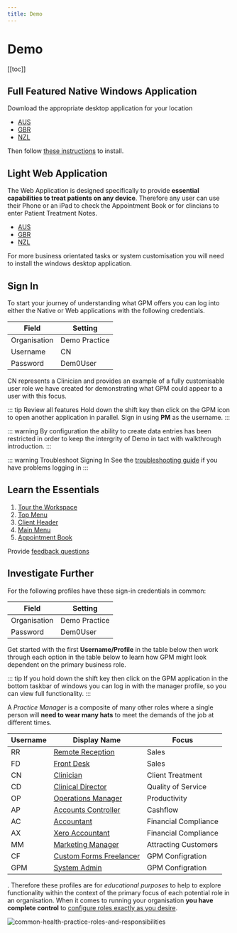 ```yaml
---
title: Demo
---
```


# Demo

[[toc]]

## Full Featured Native Windows Application

Download the appropriate desktop application for your location

- [AUS](http://software.gensolve.com/gpmuk/install.htm)
- [GBR](http://software.gensolve.com/gpmuk/install.htm)
- [NZL](http://software.gensolve.com/gpmuk/install.htm)

Then follow [these instructions](/support/installation-guide.md) to install.

## Light Web Application

The Web Application is designed specifically to provide **essential capabilities to treat patients on any device**. Therefore any user can use their Phone or an iPad to check the Appointment Book or for clincians to enter Patient Treatment Notes.

- [AUS](https://augpm.gensolve.com/index.html)
- [GBR](https://ukgpm.gensolve.com/index.html)
- [NZL](https://nzgpm.gensolve.com/index.html)

For more business orientated tasks or system customisation you will need to install the windows desktop application.

## Sign In

To start your journey of understanding what GPM offers you can log into either the Native or Web applications with the following credentials.

| Field        | Setting       |
| ------------ | ------------- |
| Organisation | Demo Practice |
| Username     | CN            |
| Password     | Dem0User      |

CN represents a Clinician and provides an example of a fully customisable user role we have created for demonstrating what GPM could appear to a user with this focus.

::: tip Review all features
Hold down the shift key then click on the GPM icon to open another application in parallel. Sign in using **PM** as the username.
:::

::: warning
By configuration the ability to create data entries has been restricted in order to keep the intergrity of Demo in tact with walkthrough introduction.
:::

::: warning Troubleshoot Signing In
See the [troubleshooting guide](http://docs.gensolve.com/help/gpm_uk/desktop/Processes/Installation___Troubleshooting/Logging_In.htm?rhtocid=7.1.0_2#) if you have problems logging in
:::

## Learn the Essentials

1. [Tour the Workspace](http://docs.gensolve.com/help/gpm_uk/desktop/Processes/The_Workspace/Touring_the_Workspace.htm)
2. [Top Menu](http://docs.gensolve.com/help/gpm_uk/desktop/Processes/The_Workspace/Top_Menu.htm)
3. [Client Header]()
4. [Main Menu](http://docs.gensolve.com/help/gpm_uk/desktop/Processes/The_Workspace/Main_Menu.htm)
5. [Appointment Book](http://docs.gensolve.com/help/gpm_uk/desktop/Processes/The_Workspace/Appointment_Book.htm)

Provide [feedback questions](/support/feedback-questions.md)

## Investigate Further

For the following profiles have these sign-in credentials in common:

| Field        | Setting       |
| ------------ | ------------- |
| Organisation | Demo Practice |
| Password     | Dem0User      |

Get started with the first **Username/Profile** in the table below then work through each option in the table below to learn how GPM might look dependent on the primary business role.

::: tip
If you hold down the shift key then click on the GPM application in the bottom taskbar of windows you can log in with the manager profile, so you can view full functionality.
:::

A _Practice Manager_ is a composite of many other roles where a single person will **need to wear many hats** to meet the demands of the job at different times.

| Username | Display Name                                                 | Focus                |
| -------- | ------------------------------------------------------------ | -------------------- |
| RR       | [Remote Reception](/roles/remote-reception.md)               | Sales                |
| FD       | [Front Desk](/roles/frontdesk-sales.md)                      | Sales                |
| CN       | [Clinician](/roles/clinician.md)                             | Client Treatment     |
| CD       | [Clinical Director](/roles/clinical-director.md)             | Quality of Service   |
| OP       | [Operations Manager](/roles/operations-manager.md)           | Productivity         |
| AP       | [Accounts Controller](/roles/accounts-and-payroll.md)        | Cashflow             |
| AC       | [Accountant](/roles/accountant.md)                           | Financial Compliance |
| AX       | [Xero Accountant](/roles/accountant.md)                      | Financial Compliance |
| MM       | [Marketing Manager](/roles/marketing-manager.md)             | Attracting Customers |
| CF       | [Custom Forms Freelancer](/roles/custom-forms-freelancer.md) | GPM Configration     |
| GPM      | [System Admin](/roles/system-admin.md)                       | GPM Configration     |

. Therefore these profiles are for _educational purposes_ to help to explore functionality within the context of the primary focus of each potential role in an organisation. When it comes to running your organisation **you have complete control** to [configure roles exactly as you desire](/features/system/security/).

![common-health-practice-roles-and-responsibilities](https://drive.google.com/uc?id=1_85fzFafOpCNIkbkKoCnLqtNYTDWdgY2)
